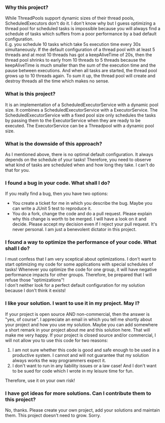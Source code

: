 ### Why this project?
While ThreadPools support dynamic sizes of their thread pools, 
ScheduledExecutors don't do it. I don't know why but I guess optimizing a thread pool 
for scheduled tasks is impossible because you will always find a schedule of tasks which
suffers from a poor performance by a bad default configuration.  
E.g. you schedule 10 tasks which take 5s execution time every 30s simultaneously. If the default configuration of
a thread pool with at least 5 threads and at most 10 threads has got a keepAliveTime of 20s, 
then the thread pool shrinks to early from 10 threads to 5 threads because the keepAliveTime is much smaller 
than the sum of the execution time and the pause between executions. And when all tasks are started, 
the thread pool grows up to 10 threads again.
To sum it up, the thread pool will create and destroy threads all the time which makes no sense.

### What is this project?
It is an implementation of a ScheduledExecutorService with a dynamic pool size.
It combines a ScheduledExecutorService with a ExecutorService.
The ScheduledExecutorService with a fixed pool size only schedules the tasks
by passing them to the ExecutorService when they are ready to be executed.
The ExecutorService can be a Threadpool with a dynamic pool size.

### What is the downside of this approach?
As I mentioned above, there is no optimal default configuration. 
It always depends on the schedule of your tasks!
Therefore, you need to observe what kind of tasks are scheduled when and how long they take.
I can't do that for you.

### I found a bug in your code. What shall I do?
If you really find a bug, then you have two options:
* You create a ticket for me in which you describe the bug.
Maybe you can write a JUnit 5 test to reproduce it.
* You do a fork, change the code and do a pull request.
Please explain why this change is worth to be merged.
  I will have a look on it and decide. Please accept my decision even if I reject your pull request.
  It's never personal. I am just a benevolent dictator in this project.

### I found a way to optimize the performance of your code. What shall I do?
I must confess that I am very sceptical about optimizations.
I don't want to start optimizing my code for some applications with special schedules of tasks!
Whenever you optimize the code for one group, it will have negative performance impacts for other groups.
Therefore, be prepared that I will refuse those "optimizations"!   
I don't neither look for a perfect default configuration for my solution because I don't think it exists!

### I like your solution. I want to use it in my project. May I?
If your project is open source AND non-commercial, then the answer is "yes, of course". 
I appreciate an email in which you tell me shortly about your project and how you use my solution.
Maybe you can add somewhere a short remark in your project about me and this solution here. That will make me very happy.
If your project is closed source and/or commercial, I will not allow you to use this code for two reasons:
1. I am not sure whether this code is good and safe enough to be used in a productive system.
   I cannot and will not guarantee that my solution always works the way programmers expect it.
2. I don't want to run in any liability issues or a law case!
   And I don't want to be sued for code which I wrote in my leisure time for fun.
   
Therefore, use it on your own risk!

### I have got ideas for more solutions. Can I contribute them to this project?
No, thanks. Please create your own project, add your solutions and maintain them. 
This project doesn't need to grow. Sorry.

